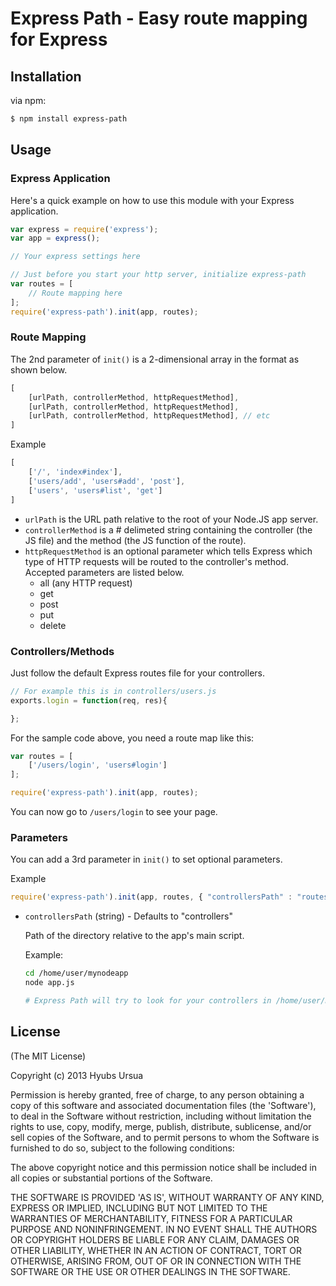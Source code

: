 # Express Path - Easy route mapping for Express

## Installation

via npm:

```bash
$ npm install express-path
```

## Usage

### Express Application

Here's a quick example on how to use this module with your Express application.

```javascript
var express = require('express');
var app = express();

// Your express settings here

// Just before you start your http server, initialize express-path
var routes = [
	// Route mapping here
];
require('express-path').init(app, routes);
```

### Route Mapping

The 2nd parameter of `init()` is a 2-dimensional array in the format as shown below.

```javascript
[
	[urlPath, controllerMethod, httpRequestMethod],
	[urlPath, controllerMethod, httpRequestMethod],
	[urlPath, controllerMethod, httpRequestMethod], // etc
]
```

Example

```javascript
[
	['/', 'index#index'],
	['users/add', 'users#add', 'post'],
	['users', 'users#list', 'get']
]
```

* 	`urlPath` is the URL path relative to the root of your Node.JS app server.
* 	`controllerMethod` is a \# delimeted string containing the controller (the JS file) and the method (the JS function of the route).
* 	`httpRequestMethod` is an optional parameter which tells Express which type of HTTP requests will be routed to the controller's method. Accepted parameters are listed below.
	* 	all (any HTTP request)
	*	get
	* 	post
	* 	put
	* 	delete


### Controllers/Methods

Just follow the default Express routes file for your controllers.

```javascript
// For example this is in controllers/users.js
exports.login = function(req, res){

};
```

For the sample code above, you need a route map like this:

```javascript
var routes = [
	['/users/login', 'users#login']
];

require('express-path').init(app, routes);
```

You can now go to `/users/login` to see your page.


### Parameters

You can add a 3rd parameter in `init()` to set optional parameters.

Example

```javascript
require('express-path').init(app, routes, { "controllersPath" : "routes" });
```

*	`controllersPath` (string) - Defaults to "controllers"

	Path of the directory relative to the app's main script.

	Example:

	```bash
	cd /home/user/mynodeapp
	node app.js

	# Express Path will try to look for your controllers in /home/user/mynodeapp/controllers
	```





## License

(The MIT License)

Copyright (c) 2013 Hyubs Ursua

Permission is hereby granted, free of charge, to any person obtaining
a copy of this software and associated documentation files (the
'Software'), to deal in the Software without restriction, including
without limitation the rights to use, copy, modify, merge, publish,
distribute, sublicense, and/or sell copies of the Software, and to
permit persons to whom the Software is furnished to do so, subject to
the following conditions:

The above copyright notice and this permission notice shall be
included in all copies or substantial portions of the Software.

THE SOFTWARE IS PROVIDED 'AS IS', WITHOUT WARRANTY OF ANY KIND,
EXPRESS OR IMPLIED, INCLUDING BUT NOT LIMITED TO THE WARRANTIES OF
MERCHANTABILITY, FITNESS FOR A PARTICULAR PURPOSE AND NONINFRINGEMENT.
IN NO EVENT SHALL THE AUTHORS OR COPYRIGHT HOLDERS BE LIABLE FOR ANY
CLAIM, DAMAGES OR OTHER LIABILITY, WHETHER IN AN ACTION OF CONTRACT,
TORT OR OTHERWISE, ARISING FROM, OUT OF OR IN CONNECTION WITH THE
SOFTWARE OR THE USE OR OTHER DEALINGS IN THE SOFTWARE.